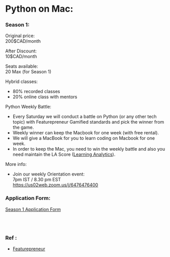 # Python on Mac: 

### Season 1:

Original price: 
<br>
200$CAD/month

After Discount:
<br>
10$CAD/month

Seats available:
<br>
20 Max (for Season 1)

Hybrid classes:
- 80% recorded classes
- 20% online class with mentors

Python Weekly Battle:
- Every Saturday we will conduct a battle on Python (or any other tech topic) with Featurepreneur Gamified standards and pick the winner from the game. 
- Weekly winner can keep the Macbook for one week (with free rental). 
- We will give a MacBook for you to learn coding on Macbook for one week.
- In order to keep the Mac, you need to win the weekly battle and also you need maintain the LA Score ([Learning Analytics](https://chrome.google.com/webstore/detail/learning-analytics/jghnmnbocllgpppgnafiipnjcanfgcdm)).

More info:
- Join our weekly Orientation event:
  <br>
  7pm IST / 8.30 pm EST 
  <br>
  https://us02web.zoom.us/j/6476476400


### Application Form:
[Season 1 Application Form](https://bit.ly/pyonmac-s1)

<br><br>

### Ref :
  * [Featurepreneur](https://featurepreneur.com/)
